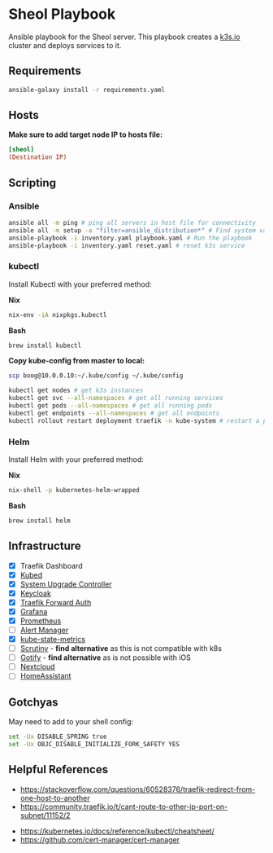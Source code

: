 # Sheol Playbook

Ansible playbook for the Sheol server. This playbook creates a [k3s.io](https://k3s.io/) cluster and deploys services to it.

## Requirements

```bash
ansible-galaxy install -r requirements.yaml
```

## Hosts

**Make sure to add target node IP to hosts file:**

```ini
[sheol]
(Destination IP)
```

## Scripting

### Ansible

```bash
ansible all -m ping # ping all servers in host file for connectivity
ansible all -m setup -a "filter=ansible_distribution*" # Find system variables
ansible-playbook -i inventory.yaml playbook.yaml # Run the playbook
ansible-playbook -i inventory.yaml reset.yaml # reset k3s service
```

### kubectl

Install Kubectl with your preferred method:

**Nix**

```bash
nix-env -iA nixpkgs.kubectl
```

**Bash**

```bash
brew install kubectl
```

**Copy kube-config from master to local:**

```bash
scp boog@10.0.0.10:~/.kube/config ~/.kube/config
```

```bash
kubectl get nodes # get k3s instances
kubectl get svc --all-namespaces # get all running services
kubectl get pods --all-namespaces # get all running pods
kubectl get endpoints --all-namespaces # get all endpoints
kubectl rollout restart deployment traefik -n kube-system # restart a pod
```

### Helm

Install Helm with your preferred method:

**Nix**

```bash
nix-shell -p kubernetes-helm-wrapped
```

**Bash**

```bash
brew install helm
```

## Infrastructure

- [x] Traefik Dashboard
- [x] [Kubed](https://appscode.com/products/kubed/v0.12.0/welcome/)
- [x] [System Upgrade Controller](https://github.com/rancher/system-upgrade-controller)
- [x] [Keycloak](https://github.com/keycloak/keycloak)
- [x] [Traefik Forward Auth](https://github.com/thomseddon/traefik-forward-auth)
- [x] [Grafana](https://github.com/grafana/grafana)
- [x] [Prometheus](https://prometheus.io/)
- [ ] [Alert Manager](https://github.com/prometheus/alertmanager)
- [x] [kube-state-metrics](https://github.com/kubernetes/kube-state-metrics)
- [ ] [Scrutiny](https://github.com/AnalogJ/scrutiny) - **find alternative** as this is not compatible with k8s
- [ ] [Gotify](https://github.com/gotify/server) - **find alternative** as is not possible with iOS
- [ ] [Nextcloud](https://github.com/nextcloud/server)
- [ ] [HomeAssistant](https://www.home-assistant.io/)

## Gotchyas

May need to add to your shell config:

```bash
set -Ux DISABLE_SPRING true
set -Ux OBJC_DISABLE_INITIALIZE_FORK_SAFETY YES
```

## Helpful References

* https://stackoverflow.com/questions/60528376/traefik-redirect-from-one-host-to-another
* https://community.traefik.io/t/cant-route-to-other-ip-port-on-subnet/11152/2

- https://kubernetes.io/docs/reference/kubectl/cheatsheet/
- <https://github.com/cert-manager/cert-manager>
